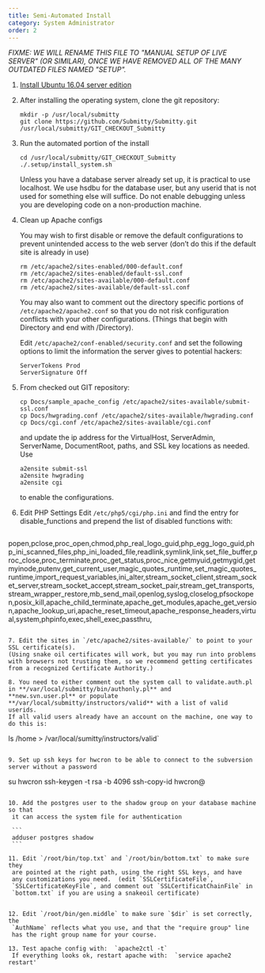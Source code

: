 ```yaml
---
title: Semi-Automated Install
category: System Administrator
order: 2
---
```


_FIXME: WE WILL RENAME THIS FILE TO "MANUAL SETUP OF LIVE SERVER" (OR
SIMILAR), ONCE WE HAVE REMOVED ALL OF THE MANY OUTDATED FILES NAMED
"SETUP"._


1. [Install Ubuntu 16.04 server edition](sysadmin/server_os)


2. After installing the operating system, clone the git repository:  

   ```
   mkdir -p /usr/local/submitty  
   git clone https://github.com/Submitty/Submitty.git /usr/local/submitty/GIT_CHECKOUT_Submitty
   ```

3. Run the automated portion of the install  

   ```
   cd /usr/local/submitty/GIT_CHECKOUT_Submitty  
   ./.setup/install_system.sh
   ```
   Unless you have a database server already set up, it is practical to use localhost.
   We use hsdbu for the database user, but any userid that is not used for something else will suffice.
   Do not enable debugging unless you are developing code on a non-production machine.

4. Clean up Apache configs

   You may wish to first disable or remove the default configurations
   to prevent unintended access to the web server (don’t do this if
   the default site is already in use)

   ```
   rm /etc/apache2/sites-enabled/000-default.conf 
   rm /etc/apache2/sites-enabled/default-ssl.conf
   rm /etc/apache2/sites-available/000-default.conf
   rm /etc/apache2/sites-available/default-ssl.conf
   ```

   You may also want to comment out the directory specific portions of
   ``` /etc/apache2/apache2.conf ``` so that you do not risk
   configuration conflicts with your other configurations.  (Things
   that begin with Directory and end with /Directory).


   Edit ``` /etc/apache2/conf-enabled/security.conf ``` and set the
   following options to limit the information the server gives to
   potential hackers:

   ```
   ServerTokens Prod
   ServerSignature Off
   ```
5. From checked out GIT repository:
  
    ```cp Docs/sample_apache_config /etc/apache2/sites-available/submit-ssl.conf```  
    ```cp Docs/hwgrading.conf /etc/apache2/sites-available/hwgrading.conf```  
    ```cp Docs/cgi.conf /etc/apache2/sites-available/cgi.conf```  

    and update the ip address for the VirtualHost, ServerAdmin,
    ServerName, DocumentRoot, paths, and SSL key locations as needed.
    Use

    ```a2ensite submit-ssl```  
    ```a2ensite hwgrading```  
    ```a2ensite cgi```  

    to enable the configurations.

6. Edit PHP Settings
   Edit `/etc/php5/cgi/php.ini`  and find the entry for disable_functions and prepend the list of disabled functions with:
   ```
popen,pclose,proc_open,chmod,php_real_logo_guid,php_egg_logo_guid,php_ini_scanned_files,php_ini_loaded_file,readlink,symlink,link,set_file_buffer,proc_close,proc_terminate,proc_get_status,proc_nice,getmyuid,getmygid,getmyinode,putenv,get_current_user,magic_quotes_runtime,set_magic_quotes_runtime,import_request_variables,ini_alter,stream_socket_client,stream_socket_server,stream_socket_accept,stream_socket_pair,stream_get_transports,stream_wrapper_restore,mb_send_mail,openlog,syslog,closelog,pfsockopen,posix_kill,apache_child_terminate,apache_get_modules,apache_get_version,apache_lookup_uri,apache_reset_timeout,apache_response_headers,virtual,system,phpinfo,exec,shell_exec,passthru,
   ```

7. Edit the sites in `/etc/apache2/sites-available/` to point to your SSL certificate(s).
   (Using snake oil certificates will work, but you may run into problems with browsers not trusting them, so we recommend getting certificates from a recognized Certificate Authority.)

8. You need to either comment out the system call to validate.auth.pl in **/var/local/submitty/bin/authonly.pl** and
   **new.svn.user.pl** or populate **/var/local/submitty/instructors/valid** with a list of valid userids.  
   If all valid users already have an account on the machine, one way to do this is: 

   ```
   ls /home > /var/local/sumitty/instructors/valid`
   ```

9. Set up ssh keys for hwcron to be able to connect to the subversion server without a password  

   ```
   su hwcron
   ssh-keygen -t rsa -b 4096 
   ssh-copy-id hwcron@<svnhost>    
   ```

10. Add the postgres user to the shadow group on your database machine so that
    it can access the system file for authentication

    ```
    adduser postgres shadow
    ```

11. Edit `/root/bin/top.txt` and `/root/bin/bottom.txt` to make sure they
    are pointed at the right path, using the right SSL keys, and have
    any customizations you need.  (edit `SSLCertificateFile`,
    `SSLCertificateKeyFile`, and comment out `SSLCertificatChainFile` in
    `bottom.txt` if you are using a snakeoil certificate)


12. Edit `/root/bin/gen.middle` to make sure `$dir` is set correctly, the
    `AuthName` reflects what you use, and that the "require group" line
    has the right group name for your course.

13. Test apache config with:  `apache2ctl -t` 
    If everything looks ok, restart apache with:  `service apache2 restart'
